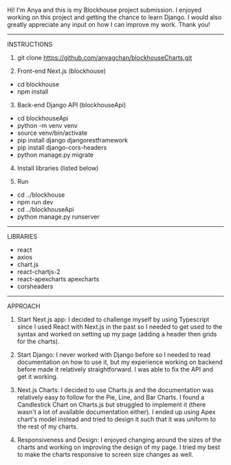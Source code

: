 Hi! I'm Anya and this is my Blockhouse project submission. I enjoyed working on this project and
getting the chance to learn Django. I would also greatly appreciate any input on how I can improve
my work. Thank you!

---

INSTRUCTIONS

1. git clone https://github.com/anyagchan/blockhouseCharts.git

2. Front-end Next.js (blockhouse)

- cd blockhouse
- npm install

3. Back-end Django API (blockhouseApi)

- cd blockhouseApi
- python -m venv venv
- source venv/bin/activate
- pip install django djangorestframework
- pip install django-cors-headers
- python manage.py migrate

4. Install libraries (listed below)

5. Run

- cd ../blockhouse
- npm run dev
- cd ../blockhouseApi
- python manage.py runserver

---

LIBRARIES

- react
- axios
- chart.js
- react-chartjs-2
- react-apexcharts apexcharts
- corsheaders

---

APPROACH

1. Start Next.js app: I decided to challenge myself by using Typescript since I used React with Next.js in the past so I needed to get used to the syntax and worked on setting up my page (adding a header then grids for the charts).

2. Start Django: I never worked with Django before so I needed to read documentation on how to use it, but my experience working on backend before made it relatively straightforward. I was able to fix the API and get it working.

3. Next.js Charts: I decided to use Charts.js and the documentation was relatively easy to follow for the Pie, Line, and Bar Charts. I found a Candlestick Chart on Charts.js but struggled to implement it (there wasn't a lot of available documentation either). I ended up using Apex chart's model instead and tried to design it such that it was uniform to the rest of my charts.

4. Responsiveness and Design: I enjoyed changing around the sizes of the charts and working on improving the design of my page. I tried my best to make the charts responsive to screen size changes as well.
